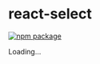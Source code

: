 # react-select

[![npm package][npm-badge]][npm]

[npm-badge]: https://img.shields.io/npm/v/@crpt/react-select.png?style=flat-square
[npm]: https://www.npmjs.com/package/@crpt/react-select

Loading...
